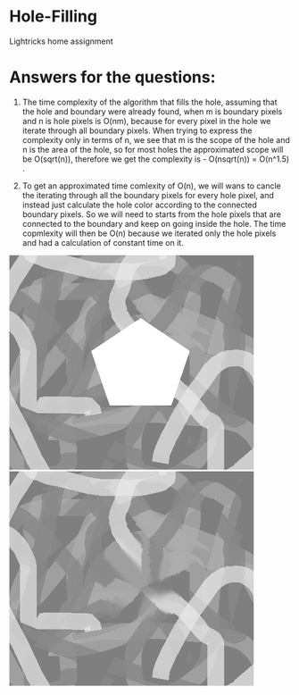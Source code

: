 # Hole-Filling
Lightricks home assignment

# Answers for the questions:
1. The time complexity of the algorithm that fills the hole, assuming that the hole and boundary were already found, when m is boundary pixels and n is hole pixels is O(nm), because for every pixel in the hole we iterate through all boundary pixels. When trying to express the complexity only in terms of n, we see that m is the scope of the hole and n is the area of the hole, so for most holes the approximated scope will be O(sqrt(n)), therefore we get the complexity is - O(nsqrt(n)) = O(n^1.5) .

2. To get an approximated time comlexity of O(n), we will wans to cancle the iterating through all the boundary pixels for every hole pixel, and instead just calculate the hole color according to the connected boundary pixels. So we will need to starts from the hole pixels that are connected to the boundary and keep on going inside the hole. The time copmlexity will then be O(n) because we iterated only the hole pixels and had a calculation of constant time on it.

![SCREESHOT DECSRIPTION](bandw.jpg) 
![SCREESHOT DECSRIPTION](hole_filled.jpg)
